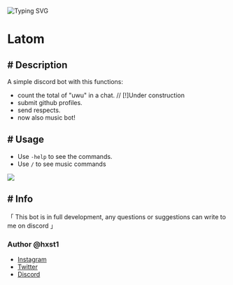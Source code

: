 ![Typing SVG](https://readme-typing-svg.herokuapp.com?color=B878F7&width=500&lines=Latom+Bot+%3C3)
# Latom

## \# Description
A simple discord bot with this functions:
- count the total of "uwu" in a chat. // [!]Under construction
- submit github profiles.
- send respects.
- now also music bot!

## \# Usage
- Use `-help` to see the commands.
- Use `/` to see music commands

![](https://media.discordapp.net/attachments/942494743030558741/974593155016056852/unknown.png)

## \# Info
「 This bot is in full development, any questions or suggestions can write to me on discord 」

### Author @hxst1
- [Instagram](https://www.instagram.com/hxst1/)
- [Twitter](https://twitter.com/_hxst/)
- [Discord](https://discord.com/users/398174691027714059)
